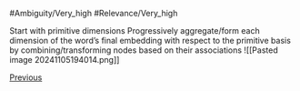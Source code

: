 #Ambiguity/Very_high 
#Relevance/Very_high

Start with primitive dimensions
Progressively aggregate/form each dimension of the word’s final embedding with respect to the primitive basis by combining/transforming nodes based on their associations
![[Pasted image 20241105194014.png]]

[Previous](Bijective-Mapping-to-Reduced-English)